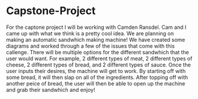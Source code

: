 # Capstone-Project
For the captone project I will be working with Camden Ransdel. Cam and I came up with what we think is a pretty cool idea. We are planning on making an automatic sandwhich making machine! We have created some diagrams and worked through a few of the issues that come with this callenge. There will be multiple options for the different sandwhich that the user would want. For example, 2 different types of meat, 2 different types of cheese, 2 different types of bread, and 2 different types of sauce. Once the user inputs their desires, the machine will get to work. By starting off with some bread, it will then slap on all of the ingredients. After topping off with another peice of bread, the user will then be able to open up the machine and grab their sandwhich and enjoy!
